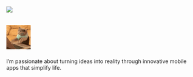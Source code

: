 <h3>
    <img src="https://readme-typing-svg.herokuapp.com/?font=Righteous&size=35&width=600&height=70&duration=5000&lines=Hello+There🔥;+My+name+is+China;+I'm+a+mobile+application+developer!" />
</h3>

## ![About me](assets/gif/1865-codercat.gif)

<p>
    I’m passionate about turning ideas into reality through innovative mobile apps that simplify life.
</p>
